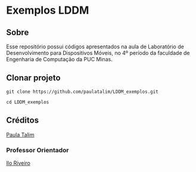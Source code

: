 # Exemplos LDDM

## Sobre

Esse repositório possui códigos apresentados na aula de Laboratório de Desenvolvimento para Dispositivos Móveis, no 4º período da faculdade de Engenharia de Computação da PUC Minas.

## Clonar projeto

```
git clone https://github.com/paulatalim/LDDM_exemplos.git
```
```
cd LDDM_exemplos
```

## Créditos

[Paula Talim](https://www.linkedin.com/in/paulatalim/)

### Professor Orientador

[Ilo Riveiro](https://www.linkedin.com/in/ilorivero/)
